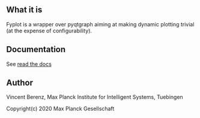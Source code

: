 ## What it is

Fyplot is a wrapper over pyqtgraph aiming at making dynamic plotting trivial
(at the expense of configurability).

## Documentation

See [read the docs](https://fyplot.readthedocs.io/en/latest/)

## Author 

Vincent Berenz, Max Planck Institute for Intelligent Systems, Tuebingen

Copyright(c) 2020 Max Planck Gesellschaft

 
